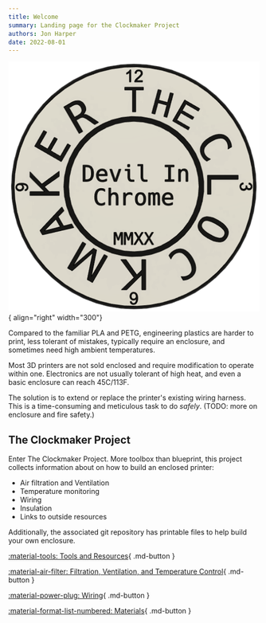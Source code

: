 ```yaml
---
title: Welcome
summary: Landing page for the Clockmaker Project
authors: Jon Harper
date: 2022-08-01
---
```


![logo](img/logo2.png){ align="right" width="300"}

Compared to the familiar PLA and PETG, engineering plastics are harder to print, less tolerant of mistakes, typically require an enclosure, and sometimes need high ambient temperatures.

Most 3D printers are not sold enclosed and require modification to operate within one. Electronics are not usually tolerant of high heat, and even a basic enclosure can reach 45C/113F.

The solution is to extend or replace the printer's existing wiring harness. This is a time-consuming and meticulous task to do *safely*. (TODO: more on enclosure and fire safety.)

## The Clockmaker Project

Enter The Clockmaker Project. More toolbox than blueprint, this project collects information about on how to build an enclosed printer:

- Air filtration and Ventilation
- Temperature monitoring
- Wiring
- Insulation
- Links to outside resources

Additionally, the associated git repository has printable files to help build your own enclosure.

[:material-tools: Tools and Resources](resources/index.md){ .md-button }

[:material-air-filter: Filtration, Ventilation, and Temperature Control](air/index.md){ .md-button }

[:material-power-plug: Wiring](wiring/index.md){ .md-button }

[:material-format-list-numbered: Materials](materials/index.md){ .md-button }